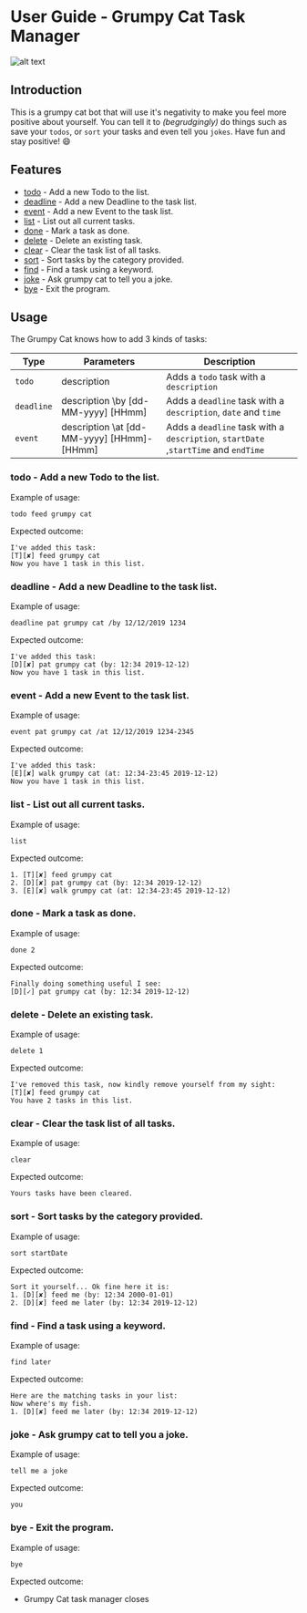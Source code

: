 # User Guide - Grumpy Cat Task Manager

![alt text](https://github.com/wilfredbtan/duke/blob/master/docs/Header.png?raw=true "Grump Cat Task Manager!")

## Introduction
This is a grumpy cat bot that will use it's negativity to make you feel more positive about yourself.
You can tell it to *(begrudgingly)* do things such as save your `todos`, or `sort` your tasks and even tell you
`jokes`. Have fun and stay positive! 😄

## Features 
 * [todo](#todo---add-a-new-todo-to-the-list) - Add a new Todo to the list.
 * [deadline](#deadline---add-a-new-deadline-to-the-task-list) - Add a new Deadline to the task list.
 * [event](#event---add-a-new-event-to-the-task-list) - Add a new Event to the task list.
 * [list](#list---list-out-all-current-tasks) - List out all current tasks.
 * [done](#done---mark-a-task-as-done) - Mark a task as done.
 * [delete](#delete---delete-an-existing-task) - Delete an existing task.
 * [clear](#clear---clear-the-task-list-of-all-tasks) - Clear the task list of all tasks.
 * [sort](#sort---sort-tasks-by-the-category-provided) - Sort tasks by the category provided.
 * [find](#find---find-a-task-using-a-keyword) - Find a task using a keyword.
 * [joke](#joke---ask-grumpy-cat-to-tell-you-a-joke) - Ask grumpy cat to tell you a joke.
 * [bye](#bye---exit-the-program) - Exit the program.

## Usage

The Grumpy Cat knows how to add 3 kinds of tasks:

Type | Parameters | Description
-----| -----------| -----------
`todo` | description | Adds a `todo` task with a `description`
`deadline` | description \by [dd-MM-yyyy] [HHmm] | Adds a  `deadline` task with a `description`, `date` and `time`
`event` | description \at [dd-MM-yyyy] [HHmm]-[HHmm] | Adds a  `deadline` task with a `description`, `startDate` ,`startTime` and `endTime`

### todo - Add a new Todo to the list.

Example of usage: 

`todo feed grumpy cat`

Expected outcome:  
```
I've added this task: 
[T][✘] feed grumpy cat
Now you have 1 task in this list.
```

### deadline - Add a new Deadline to the task list.

Example of usage: 

`deadline pat grumpy cat /by 12/12/2019 1234`

Expected outcome:  
```
I've added this task: 
[D][✘] pat grumpy cat (by: 12:34 2019-12-12)
Now you have 1 task in this list.
```

### event - Add a new Event to the task list.

Example of usage: 

`event pat grumpy cat /at 12/12/2019 1234-2345`

Expected outcome:  
```
I've added this task: 
[E][✘] walk grumpy cat (at: 12:34-23:45 2019-12-12)
Now you have 1 task in this list.
```

### list - List out all current tasks.

Example of usage:

`list`

Expected outcome:  
```
1. [T][✘] feed grumpy cat
2. [D][✘] pat grumpy cat (by: 12:34 2019-12-12)
3. [E][✘] walk grumpy cat (at: 12:34-23:45 2019-12-12)
```

### done - Mark a task as done.

Example of usage:

`done 2`

Expected outcome:
```
Finally doing something useful I see:
[D][✓] pat grumpy cat (by: 12:34 2019-12-12)

```

### delete - Delete an existing task.

Example of usage:  

`delete 1` 
 
Expected outcome:
```
I've removed this task, now kindly remove yourself from my sight:
[T][✘] feed grumpy cat
You have 2 tasks in this list.
```

### clear - Clear the task list of all tasks.

Example of usage:  

`clear`

Expected outcome:
```
Yours tasks have been cleared.
```

### sort - Sort tasks by the category provided.

Example of usage:  

`sort startDate`

Expected outcome:
```
Sort it yourself... Ok fine here it is:
1. [D][✘] feed me (by: 12:34 2000-01-01)
2. [D][✘] feed me later (by: 12:34 2019-12-12)
```

### find - Find a task using a keyword.

Example of usage:  

`find later`

Expected outcome:
``` 
Here are the matching tasks in your list:
Now where's my fish.
1. [D][✘] feed me later (by: 12:34 2019-12-12)
```

### joke - Ask grumpy cat to tell you a joke.

Example of usage:  

`tell me a joke`

Expected outcome:  

`you`

### bye - Exit the program.

Example of usage:  

`bye`

Expected outcome:  

- Grumpy Cat task manager closes


